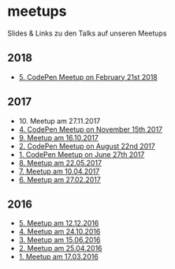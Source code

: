 # meetups

Slides &amp; Links zu den Talks auf unseren Meetups

## 2018

* [5\. CodePen Meetup on February 21st 2018](2018/codepen_005/README.md)

## 2017

* 10\. Meetup am 27.11.2017
* [4\. CodePen Meetup on November 15th 2017](2017/codepen_003/README.md)
* [9\. Meetup am 16.10.2017](2017/meetup_009/README.md)
* [2. CodePen Meetup on August 22nd 2017](2017/codepen_002/README.md)
* [1. CodePen Meetup on June 27th 2017](2017/codepen_001/README.md)
* [8. Meetup am 22.05.2017](2017/meetup_008/README.md)
* [7. Meetup am 10.04.2017](2017/meetup_007/README.md)
* [6. Meetup am 27.02.2017](2017/meetup_006/README.md)

## 2016

* [5. Meetup am 12.12.2016](2016/meetup_005_12122016/README.md)
* [4. Meetup am 24.10.2016](2016/meetup_004_24102016/README.md)
* [3. Meetup am 15.06.2016](2016/meetup_003_15062016/README.md)
* [2. Meetup am 25.04.2016](2016/meetup_002_25042016/README.md)
* [1. Meetup am 17.03.2016](2016/meetup_001_17032016/README.md)
